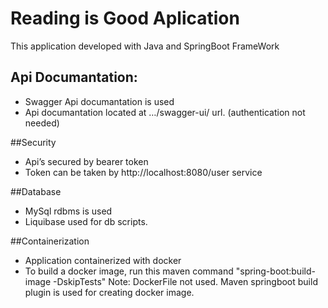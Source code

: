 # Reading is Good Aplication
This application developed with Java and SpringBoot FrameWork

## Api Documantation:
- Swagger Api documantation is used
- Api documantation located at …/swagger-ui/ url. (authentication not needed)

##Security
- Api’s secured by bearer token
- Token can be taken by http://localhost:8080/user service

##Database
- MySql rdbms is used
- Liquibase used for db scripts.

##Containerization
- Application containerized with docker
- To build a docker image, run this maven command "spring-boot:build-image -DskipTests"
Note: DockerFile not used. Maven springboot build plugin is used for creating docker image.



